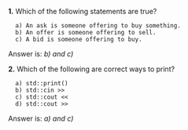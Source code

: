 **1.** Which of the following statements are true?
```
  a) An ask is someone offering to buy something. 
  b) An offer is someone offering to sell. 
  c) A bid is someone offering to buy.
```
Answer is: _b) and c)_

**2.** Which of the following are correct ways to print? 
```
  a) std::print() 
  b) std::cin >> 
  c) std::cout << 
  d) std::cout >>
```
Answer is: _a) and c)_
